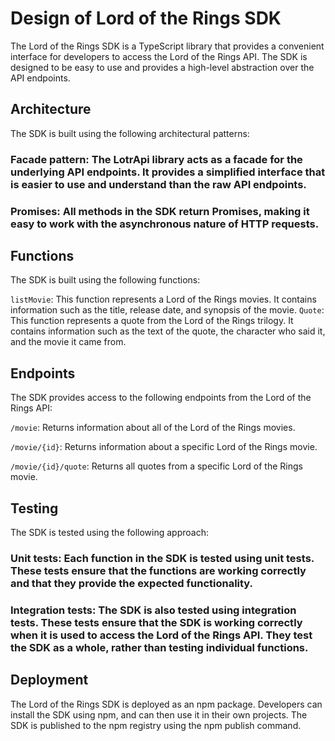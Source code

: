 # Design of Lord of the Rings SDK
The Lord of the Rings SDK is a TypeScript library that provides a convenient interface for developers to access the Lord of the Rings API. The SDK is designed to be easy to use and provides a high-level abstraction over the API endpoints.

## Architecture
The SDK is built using the following architectural patterns:

### Facade pattern: The LotrApi library acts as a facade for the underlying API endpoints. It provides a simplified interface that is easier to use and understand than the raw API endpoints.
### Promises: All methods in the SDK return Promises, making it easy to work with the asynchronous nature of HTTP requests.

## Functions
The SDK is built using the following functions:

`listMovie`: This function represents a Lord of the Rings movies. It contains information such as the title, release date, and synopsis of the movie.
`Quote`: This function represents a quote from the Lord of the Rings trilogy. It contains information such as the text of the quote, the character who said it, and the movie it came from.

## Endpoints
The SDK provides access to the following endpoints from the Lord of the Rings API:

`/movie`: Returns information about all of the Lord of the Rings movies.

`/movie/{id}`: Returns information about a specific Lord of the Rings movie.

`/movie/{id}/quote`: Returns all quotes from a specific Lord of the Rings movie.

## Testing
The SDK is tested using the following approach:

### Unit tests: Each function in the SDK is tested using unit tests. These tests ensure that the functions are working correctly and that they provide the expected functionality.
### Integration tests: The SDK is also tested using integration tests. These tests ensure that the SDK is working correctly when it is used to access the Lord of the Rings API. They test the SDK as a whole, rather than testing individual functions.

## Deployment
The Lord of the Rings SDK is deployed as an npm package. Developers can install the SDK using npm, and can then use it in their own projects. The SDK is published to the npm registry using the npm publish command.